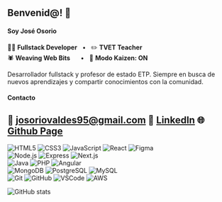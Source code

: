## Benvenid@! 👋 
#### Soy José Osorio
👨‍💻 **Fullstack Developer**&nbsp;&nbsp; • &nbsp;&nbsp;✏️ **TVET Teacher**  
🕷️ **Weaving Web Bits**&nbsp;&nbsp;&nbsp;&nbsp;&nbsp; • &nbsp;&nbsp;🚀 **Modo Kaizen: ON**

Desarrollador fullstack y profesor de estado ETP. Siempre en busca de nuevos aprendizajes y compartir conocimientos con la comunidad.
#### Contacto  
💌 josoriovaldes95@gmail.com
🔗 [LinkedIn](https://linkedin.com/in/josoriov95)
🌐 [Github Page](https://josoriov95.github.io)
---

![HTML5](https://img.shields.io/badge/-HTML-E34F26?style=flat-square&logo=html5&logoColor=white)‎ ![CSS3](https://img.shields.io/badge/-CSS-1572B6?style=flat-square&logo=css&logoColor=white)‎ ![JavaScript](https://img.shields.io/badge/-JavaScript-F7DF1E?style=flat-square&logo=javascript&logoColor=black)‎ ![React](https://img.shields.io/badge/-React-20232A?style=flat-square&logo=react&logoColor=61DAFB)‎ ![Figma](https://img.shields.io/badge/Figma-F24E1E?style=flat-square&logo=figma&logoColor=white)‎  
![Node.js](https://img.shields.io/badge/Node.js-339933?style=flat-square&logo=node.js&logoColor=white)‎ ![Express](https://img.shields.io/badge/-Express-000000?style=flat-square&logo=express&logoColor=white)‎ ![Next.js](https://img.shields.io/badge/Next.js-000000?style=flat&logo=nextdotjs&logoColor=white)‎  
![Java](https://img.shields.io/badge/Java-007396?style=flat-square&logo=spring&logoColor=white)‎ ![PHP](https://img.shields.io/badge/PHP-777BB4?style=flat-square&logo=laravel&logoColor=white)‎ ![Angular](https://img.shields.io/badge/Angular-DD0031?style=flat&logo=angular&logoColor=white)‎  
![MongoDB](https://img.shields.io/badge/-MongoDB-47A248?style=flat-square&logo=mongodb&logoColor=white)‎ ![PostgreSQL](https://img.shields.io/badge/-PostgreSQL-336791?style=flat-square&logo=postgresql&logoColor=white)‎ ![MySQL](https://img.shields.io/badge/MySQL-4479A1?style=flat-square&logo=mysql&logoColor=white)‎  
![Git](https://img.shields.io/badge/-Git-F05032?style=flat-square&logo=git&logoColor=white)‎ ![GitHub](https://img.shields.io/badge/-GitHub-181717?style=flat-square&logo=github&logoColor=white)‎ ![VSCode](https://img.shields.io/badge/VSCode-007ACC?style=flat-square&logo=vscode&logoColor=white)‎ ![AWS](https://img.shields.io/badge/AWS-FE9900?style=flat-square)‎  

![GitHub stats](https://github-readme-stats.vercel.app/api?username=josoriov95&show_icons=true&theme=algolia)
